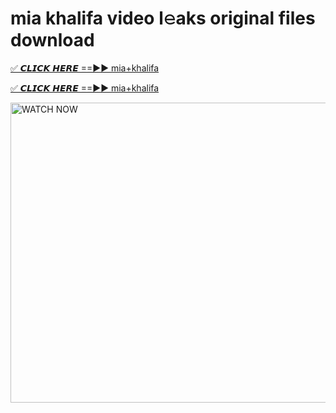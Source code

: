 # mia khalifa video l𝚎aks original files download

<p><a href="https://mediafirer.com/mia+khalifa&ref=titik" rel="nofollow">✅ 𝘾𝙇𝙄𝘾𝙆 𝙃𝙀𝙍𝙀 ==►► mia+khalifa</a></p>

<p><a href="https://mediafirer.com/mia+khalifa&ref=titik" rel="nofollow">✅ 𝘾𝙇𝙄𝘾𝙆 𝙃𝙀𝙍𝙀 ==►► mia+khalifa</a></p>

<p><a rel="nofollow" title="WATCH NOW" href="https://mediafirer.com/mia+khalifa&ref=titik"><img border="mia+khalifa" height="480" width="854" title="WATCH NOW" alt="WATCH NOW" src="https://i.imgur.com/WiGg2rx.gif"></a></p>